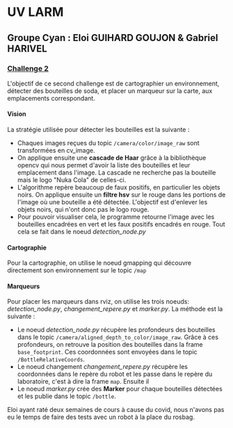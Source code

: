 # **UV LARM**

## Groupe Cyan : Eloi GUIHARD GOUJON & Gabriel HARIVEL

### [Challenge 2](https://ceri-num.gitbook.io/uv-larm/challenge/challenge-2)

L'objectif de ce second challenge est de cartographier un environnement, détecter des bouteilles de soda, et placer un marqueur sur la carte, aux emplacements correspondant.

#### __Vision__
La stratégie utilisée pour détecter les bouteilles est la suivante :
- Chaques images reçues du topic ``/camera/color/image_raw`` sont transformées en cv_image.
- On applique ensuite une __cascade de Haar__ grâce à la bibliothèque opencv qui nous permet d'avoir la liste des bouteilles et leur emplacement dans l'image. La cascade ne recherche pas la bouteille mais le logo "Nuka Cola" de celles-ci.
- L'algorithme repère beaucoup de faux positifs, en particulier les objets noirs. On applique ensuite un __filtre hsv__ sur le rouge dans les portions de l'image où une bouteille a été détectée. L'objectif est d'enlever les objets noirs, qui n'ont donc pas le logo rouge.
- Pour pouvoir visualiser cela, le programme retourne l'image avec les bouteilles encadrées en vert et les faux positifs encadrés en rouge.
Tout cela se fait dans le noeud _detection_node.py_

#### __Cartographie__
Pour la cartographie, on utilise le noeud gmapping qui découvre directement son environnement sur le topic ``/map``

#### __Marqueurs__
Pour placer les marqueurs dans rviz, on utilise les trois noeuds: *detection_node.py*, *changement_repere.py* et *marker.py*. La méthode est la suivante :
- Le noeud *detection_node.py* récupère les profondeurs des bouteilles dans le topic ``/camera/aligned_depth_to_color/image_raw``. Grâce à ces profondeurs, on retrouve la position des bouteilles dans la frame ``base_footprint``. Ces coordonnées sont envoyées dans le topic ``/BottleRelativeCoords``.
- Le noeud changement *changement_repere.py* récupère les coordonnées dans le repère du robot et les passe dans le repère du laboratoire, c'est à dire la frame ``map``. Ensuite il
- Le noeud *marker.py* crée des __Marker__ pour chaque bouteilles détectées et les publie dans le topic ``/bottle``.

Eloi ayant raté deux semaines de cours à cause du covid, nous n'avons pas eu le temps de faire des tests avec un robot à la place du rosbag.
